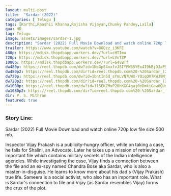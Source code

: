 ```yaml
---
layout: multi-post
title:  "Sardar (2022)"
categories: [ Telugu ]
tags: [Karthi,Raashii Khanna,Rajisha Vijayan,Chunky Pandey,Laila]
qua: HD
lag: Telugu
image: assets/images/sardar-1.jpg
description: "Sardar (2022) Full Movie Download and watch online 720p low file size 500 mb."
trailer: https://www.youtube.com/watch?v=8OQzz_i3KFE
480p: https://mdisk.thopdbapp.workers.dev/?url=cHTImu
720p: https://mdisk.thopdbapp.workers.dev/?url=LVnTZP
1080p: https://mdisk.thopdbapp.workers.dev/?url=64vBTf
dw480p: https://reel.thopdb.com/dw?id=1NoGpS4xxfvJSIYPW35YEx4I9kBjDJaP5
dw480p2: https://reel.thopdb.com/dir?id=reel.thopdb.com%20-%20Sardar_(2022)_Telugu_HQ_HDRip_400MB.mkv
dw720p: https://reel.thopdb.com/dw?id=1bntIn5d_sYmLVN7UWX-YQiqQV7KWJ9Mj
dw720p2: https://reel.thopdb.com/dir?id=reel.thopdb.com%20-%20Sardar_(2022)_Telugu_HQ_HDRip_-_720p_-_x265_-_HEVC_-_(DD_5.1_-_192Kbps__AAC)_-_1GB_-_ESub.mkv.mkv
dw1080p: https://reel.thopdb.com/dw?id=1lSEKZMxP20hKGG4gaj0oDmkiGaw0QUxg
dw1080p2: https://reel.thopdb.com/dir?id=reel.thopdb.com%20-%20Sardar_(2022)_1080p_Telugu_HQ_HDRip_HEVC_(DD5.1_-_192kbps)_1.8GB_ESub.mkv
dir: P. S. Mithran
featured: true
---
```


### Story Line:
Sardar (2022) Full Movie Download and watch online 720p low file size 500 mb.

Inspector Vijay Prakash is a publicity-hungry officer, while on taking a case, he falls for Shalini, an Advocate. Later he takes up a mission of retrieving an important file which contains military secrets of the Indian intelligence agencies. While investigating the case, Vijay finds a connection between the file and an ex-spy named Chandra Bose aka Sardar, who is also a master-in-disguise. He learns to know more about his dad's (Vijay Prakash) true life. Sameera is a social activist, who also has an important role. What is Sardar's connection to file and Vijay (as Sardar resembles Vijay) forms the crux of the plot.





